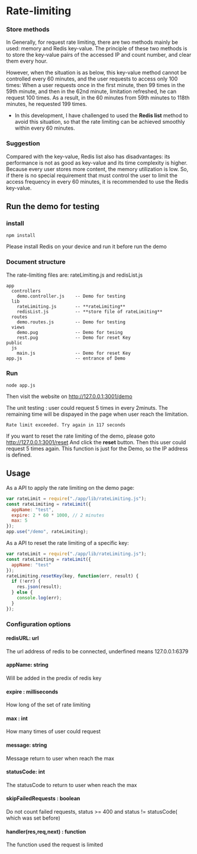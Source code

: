 # Rate-limiting

### Store methods

In Generally, for request rate limiting, there are two methods mainly be used: memory and Redis key-value.
The principle of these two methods is to store the key-value pairs of the accessed IP and count number, and clear them every hour.

However, when the situation is as below, this key-value method cannot be controlled every 60 minutes, and the user requests to access only 100 times: When a user requests once in the first minute, then 99 times in the 59th minute, and then in the 62nd minute, limitation refreshed, he can request 100 times. As a result, in the 60 minutes from 59th minutes to 118th minutes, he requested 199 times.

- In this development, I have challenged to used the **Redis list** method to avoid this situation, so that the rate limiting can be achieved smoothly within every 60 minutes.

### Suggestion

Compared with the key-value, Redis list also has disadvantages: its performance is not as good as key-value and its time complexity is higher. Because every user stores more content, the memory utilization is low. So, if there is no special requirement that must control the user to limit the access frequency in every 60 minutes, it is recommended to use the Redis key-value.

## Run the demo for testing

### install

    npm install

Please install Redis on your device and run it before run the demo

### Document structure

The rate-limiting files are: rateLimiting.js and redisList.js

    app
      controllers
        demo.controller.js    -- Demo for testing
      lib
        rateLimiting.js       -- **rateLimiting**
        redisList.js          -- **store file of rateLimiting**
      routes
        demo.routes.js        -- Demo for testing
      views
        demo.pug              -- Demo for tesing
        rest.pug              -- Demo for reset Key
    public
      js
        main.js               -- Demo for reset Key
    app.js                    -- entrance of Demo

### Run

    node app.js

Then visit the website on http://127.0.0.1:3001/demo

The unit testing : user could request 5 times in every 2minuts.
The remaining time will be dispayed in the page when user reach the limitation.

    Rate limit exceeded. Try again in 117 seconds

If you want to reset the rate limiting of the demo, please goto http://127.0.0.1:3001/reset
And click the **reset** button. Then this user could request 5 times again. This function is just for the Demo, so the IP address is defined.

## Usage

As a API to apply the rate limiting on the demo page:

```javascript
var rateLimit = require("./app/lib/rateLimiting.js");
const rateLimiting = rateLimit({
  appName: "test",
  expire: 2 * 60 * 1000, // 2 minutes
  max: 5
});
app.use("/demo", rateLimiting);
```

As a API to reset the rate limiting of a specific key:

```javascript
var rateLimit = require("./app/lib/rateLimiting.js");
const rateLimiting = rateLimit({
  appName: "test"
});
rateLimiting.resetKey(key, function(err, result) {
  if (!err) {
    res.json(result);
  } else {
    console.log(err);
  }
});
```

### Configuration options

#### redisURL: url

The url address of redis to be connected, underfined means 127.0.0.1:6379

#### appName: string

Will be added in the predix of redis key

#### expire : milliseconds

How long of the set of rate limiting

#### max : int

How many times of user could request

#### message: string

Message return to user when reach the max

#### statusCode: int

The statusCode to return to user when reach the max

#### skipFailedRequests : boolean

Do not count failed requests, status >= 400 and status != statusCode( which was set before)

#### handler(res,req,next) : function

The function used the request is limited
